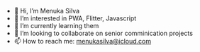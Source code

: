 - 👋 Hi, I’m Menuka Silva
- 👀 I’m interested in PWA, Flitter, Javascript
- 🌱 I’m currently learning them
- 💞️ I’m looking to collaborate on senior comminication projects
- 📫 How to reach me: menukasilva@icloud.com

<!---
menukasilva/menukasilva is a ✨ special ✨ repository because its `README.md` (this file) appears on your GitHub profile.
You can click the Preview link to take a look at your changes.
--->
